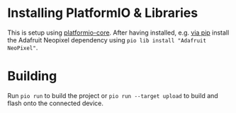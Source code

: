 # Installing PlatformIO & Libraries

This is setup using [platformio-core](http://platformio.org/get-started/cli). After having installed, e.g. [via pip](http://docs.platformio.org/en/latest/installation.html#python-package-manager) install the Adafruit Neopixel dependency
using `pio lib install "Adafruit NeoPixel"`.

# Building

Run `pio run` to build the project or `pio run --target upload` to build and flash onto the connected device.

